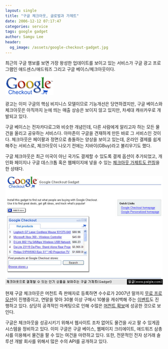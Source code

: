 ```yaml
---
layout: single
title: "구글 체크아웃, 글로벌과 가제트"
date: 2006-12-12 07:17:47
categories: service
tags: google gadget
author: Samgu Lee
header:
  og_image: /assets/google-checkout-gadget.jpg
---
```


최근의 구글 행보를 보면 가장 왕성한 업데이트를 보이고 있는 서비스가 구글 광고 프로그램인 애드센스/애드워즈 그리고 구글 베이스/체크아웃이다.

![구글 체크아웃 로고](/assets/google-checkout-logo.gif)

광고는 이미 구글의 핵심 비지니스 모델이므로 기능개선은 당연하겠지만, 구글 베이스와 체크아웃은 아직까지 눈에 띄는 매출 상승은 보이지 않고 있지만, 차세대 캐쉬카우로 개발되고 있다.

구글 베이스는 전자카다로그와 비슷한 개념인데, 다른 사람에게 알리고자 하는 모든 물건을 올리고 공유하는 서비스다. 아마존이 구글을 견재하게 만든 바로 그 서비스인 것이다. 체크아웃은 페이팔과 정면으로 충돌하는 양상을 보이고 있는데, 온라인 결제를 쉽게 해주는 서비스로, 체크아웃이 나오기 전에는 지바이(GBuy)라고 불리우기도 했다.

구글 체크아웃은 최근 미국이 아닌 국가도 결제할 수 있도록 결제 옵션이 추가되었고, 개인화 페이지나 구글 데스크톱 혹은 웹페이지에 넣을 수 있는 [체크아웃 가제트도 런칭](http://googlecheckout.blogspot.com/2006/12/checkout-personalized-homepage-gadget_12.html)을 한 상태다.

![구글 체크아웃의 가제트 버젼](/assets/google-checkout-gadget.jpg)

현재 구글 체크아웃은 머천트 즉 판매자로 등록하면 수수료가 2007년 말까지 [무료 프로모션](https://checkout.google.com/seller/freetransactions.html)이 진행중이고, 연말을 맞아 30불 이상 구매시 10불을 캐쉬백해 주는 [이벤트](http://www.google.com/checkout/holiday/)도 진행하고 있다. 상당히 공격적인 마케팅으로 인해 수많은 [머천트 확보](http://www.google.com/checkout/m.html)에 성공한 것으로 보인다.

구글은 체크아웃을 성공시키기 위해서 웹사이트 조차 없어도 물건을 사고 팔 수 있게끔 시스템을 정비하고 있다. 이미 구글은 구글 베이스, 웹페이지 크리에이트, 애드워즈 삼총사를 이용해서 물건을 팔 수 있는 여건을 마련하고 있다. 또한, 전문적인 전자 상거래 솔루션 개발 회사를 위해서 많은 수의 API를 공개하고 있다.
